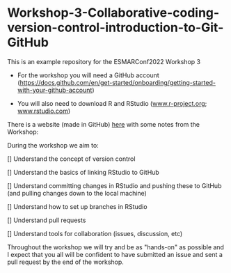 # Workshop-3-Collaborative-coding-version-control-introduction-to-Git-GitHub

This is an example repository for the ESMARConf2022 Workshop 3

* For the workshop you will need a GitHub account (https://docs.github.com/en/get-started/onboarding/getting-started-with-your-github-account)

* You will also need to download R and RStudio (www.r-project.org; www.rstudio.com) 

There is a website (made in GitHub) [here](https://drmattg.github.io/Workshop-3-Collaborative-coding-version-control-introduction-to-Git-GitHub/) with some notes from the Workshop: 

During the workshop we aim to:

[] Understand the concept of version control 

[] Understand the basics of linking RStudio to GitHub

[] Understand committing changes in RStudio and pushing these to GitHub (and pulling changes down to the local machine)

[] Understand how to set up branches in RStudio

[] Understand pull requests

[] Understand tools for collaboration (issues, discussion, etc)

Throughout the workshop we will try and be as "hands-on" as possible and I expect that you all will be confident to have submitted an issue and sent a pull request by the end of the workshop.
